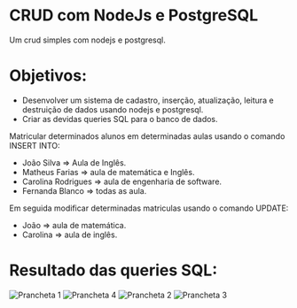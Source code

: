 # CRUD com NodeJs e PostgreSQL
Um crud simples com nodejs e postgresql.

# Objetivos:
- Desenvolver um sistema de cadastro, inserção, atualização, leitura e destruição de dados usando nodejs e postgresql.
- Criar as devidas queries SQL para o banco de dados.

Matricular determinados alunos em determinadas aulas usando o comando INSERT INTO: 
- João Silva => Aula de Inglês.
- Matheus Farias => aula de matemática e Inglês.
- Carolina Rodrigues => aula de engenharia de software.
- Fernanda Blanco => todas as aula.

Em seguida modificar determinadas matriculas usando o comando UPDATE: 
- João => aula de matemática.
- Carolina => aula de inglês.



# Resultado das queries SQL:
![Prancheta 1](https://user-images.githubusercontent.com/44736189/72844938-53565700-3c7c-11ea-9be2-0a945f4e9d13.png)
![Prancheta 4](https://user-images.githubusercontent.com/44736189/72845289-0921a580-3c7d-11ea-9c28-2956ec06db87.png)
![Prancheta 2](https://user-images.githubusercontent.com/44736189/72845345-26ef0a80-3c7d-11ea-882a-9b63a7240578.png)
![Prancheta 3](https://user-images.githubusercontent.com/44736189/72845352-2bb3be80-3c7d-11ea-8f95-da2a75bdec7f.png)
